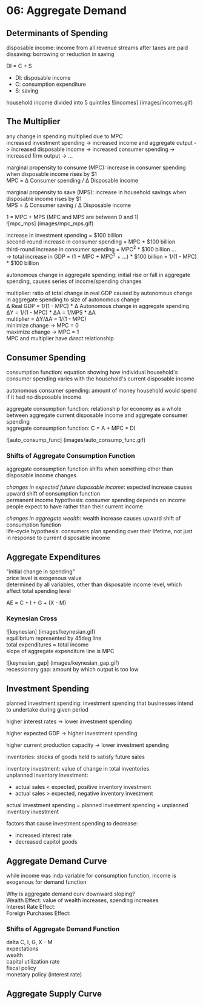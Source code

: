 # 06: Aggregate Demand

## Determinants of Spending

disposable income: income from all revenue streams after taxes are paid  
dissaving: borrowing or reduction in saving

DI = C + S
+ DI: disposable income  
+ C: consumption expenditure
+ S: saving

household income divided into 5 quintiles
![incomes] (images/incomes.gif)

## The Multiplier

any change in spending multiplied due to MPC  
increased investment spending -> increased income and aggregate output -> increased disposable income -> increased consumer spending -> increased firm output -> ... 

marginal propensity to consume (MPC): increase in consumer spending when disposable income rises by $1    
MPC = &Delta; Consumer spending / &Delta; Disposable income 

marginal propensity to save (MPS): increase in household savings when disposable income rises by $1  
MPS = &Delta; Consumer saving / &Delta; Disposable income 

1 = MPC + MPS (MPC and MPS are between 0 and 1)   
![mpc_mps] (images/mpc_mps.gif)

increase in investment spending = $100 billion  
second-round increase in consumer spending = MPC * $100 billion  
third-round increase in consumer spending = MPC<sup>2</sup> * $100 billion ...  
-> total increase in GDP = (1 + MPC + MPC<sup>2</sup> + ...) * $100 billion = 1/(1 - MPC) * $100 billion  

autonomous change in aggregate spending: initial rise or fall in aggregate spending, causes series of income/spending changes

multiplier: ratio of total change in real GDP caused by autonomous change in aggregate spending to size of autonomous change  
&Delta; Real GDP = 1/(1 - MPC) * &Delta; Autonomous change in aggregate spending  
&Delta;Y = 1/(1 - MPC) * &Delta;A = 1/MPS * &Delta;A   
multiplier = &Delta;Y/&Delta;A = 1/(1 - MPC)  
minimize change -> MPC = 0  
maximize change -> MPC = 1  
MPC and multiplier have *direct* relationship 

## Consumer Spending

consumption function: equation showing how individual household's consumer spending varies with the household's current disposable income

autonomous consumer spending: amount of money household would spend if it had no disposable income  

aggregate consumption function: relationship for economy as a whole between aggregate current disposable income and aggregate consumer spending   
aggregate consumption function: C = A + MPC * DI

![auto_consump_func] (images/auto_consump_func.gif)

### Shifts of Aggregate Consumption Function

aggregate consumption function shifts when something other than disposable income changes

*changes in expected future disposable income*: expected increase causes upward shift of consumption function  
permanent income hypothesis: consumer spending depends on income people expect to have rather than their current income 

*changes in aggregate wealth*: wealth increase causes upward shift of consumption function  
life-cycle hypothesis: consumers plan spending over their lifetime, not just in response to current disposable income

## Aggregate Expenditures

"initial change in spending"  
price level is exogenous value  
determined by all variables, other than disposable income level, which affect total spending level  

AE = C + I + G + (X - M)  

### Keynesian Cross 
![keynesian] (images/keynesian.gif)  
equilibrium represented by 45deg line  
total expenditures = total income  
slope of aggregate expenditure line is MPC  

![keynesian_gap] (images/keynesian_gap.gif)  
recessionary gap: amount by which output is too low

## Investment Spending

planned investment spending: investment spending that businesses intend to undertake during given period

higher interest rates -> lower investment spending

higher expected GDP -> higher investment spending

higher current production capacity -> lower investment spending

inventories: stocks of goods held to satisfy future sales

inventory investment: value of change in total inventories  
unplanned inventory investment: 
+ actual sales < expected, positive inventory investment 
+ actual sales > expected, negative inventory investment  

actual investment spending = planned investment spending + unplanned inventory investment

factors that cause investment spending to decrease:
+ increased interest rate  
+ decreased capitol goods
 
## Aggregate Demand Curve 

while income was indp variable for consumption function, income is exogenous for demand function 

Why is aggregate demand curv downward sloping?  
Wealth Effect: value of wealth increases, spending increases  
Interest Rate Effect:  
Foreign Purchases Effect: 

### Shifts of Aggregate Demand Function

delta C, I, G, X - M  
expectations  
wealth  
capital utilization rate  
fiscal policy  
monetary policy (interest rate)   

## Aggregate Supply Curve 
